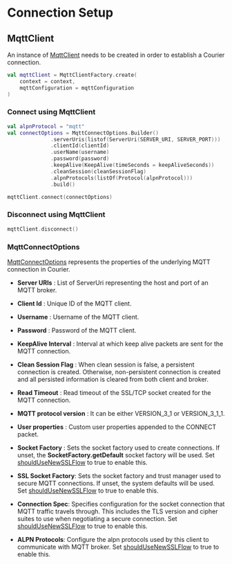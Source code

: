 # Connection Setup

## MqttClient

An instance of [MqttClient][1] needs to be created in order to establish a Courier connection.

~~~ kotlin
val mqttClient = MqttClientFactory.create(
    context = context,
    mqttConfiguration = mqttConfiguration
)
~~~

### Connect using MqttClient

~~~ kotlin
val alpnProtocol = "mqtt"
val connectOptions = MqttConnectOptions.Builder()
              .serverUris(listof(ServerUri(SERVER_URI, SERVER_PORT)))
              .clientId(clientId)
              .userName(username)
              .password(password)
              .keepAlive(KeepAlive(timeSeconds = keepAliveSeconds))
              .cleanSession(cleanSessionFlag)
              .alpnProtocols(listOf(Protocol(alpnProtocol)))
              .build()

mqttClient.connect(connectOptions)
~~~

### Disconnect using MqttClient

~~~ kotlin
mqttClient.disconnect()
~~~

### MqttConnectOptions

[MqttConnectOptions][2] represents the properties of the underlying MQTT connection in Courier.

- **Server URIs** : List of ServerUri representing the host and port of an MQTT broker.

- **Client Id** : Unique ID of the MQTT client.

- **Username** : Username of the MQTT client.

- **Password** : Password of the MQTT client.

- **KeepAlive Interval** : Interval at which keep alive packets are sent for the MQTT connection.

- **Clean Session Flag** : When clean session is false, a persistent connection is created. Otherwise, non-persistent connection is created and all persisted information is cleared from both client and broker.

- **Read Timeout** : Read timeout of the SSL/TCP socket created for the MQTT connection.

- **MQTT protocol version** : It can be either VERSION_3_1 or VERSION_3_1_1.

- **User properties** : Custom user properties appended to the CONNECT packet.

- **Socket Factory** : Sets the socket factory used to create connections. If unset, the **SocketFactory.getDefault** socket factory will be used. Set [shouldUseNewSSLFlow](ExperimentConfigs) to true to enable this.

- **SSL Socket Factory**: Sets the socket factory and trust manager used to secure MQTT connections. If unset, the system defaults will be used. Set [shouldUseNewSSLFlow](ExperimentConfigs) to true to enable this.

- **Connection Spec**: Specifies configuration for the socket connection that MQTT traffic travels through. This includes the TLS version and cipher suites to use when negotiating a secure connection. Set [shouldUseNewSSLFlow](ExperimentConfigs) to true to enable this.

- **ALPN Protocols**: Configure the alpn protocols used by this client to communicate with MQTT broker. Set [shouldUseNewSSLFlow](ExperimentConfigs) to true to enable this.

[1]: https://github.com/gojek/courier-android/blob/main/mqtt-client/src/main/java/com/gojek/mqtt/client/MqttClient.kt
[2]: https://github.com/gojek/courier-android/blob/main/mqtt-client/src/main/java/com/gojek/mqtt/model/MqttConnectOptions.kt
[3]: https://github.com/gojek/courier-android/blob/main/mqtt-client/src/main/java/com/gojek/mqtt/model/ServerUri.kt
